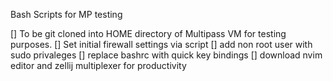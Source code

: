 Bash Scripts for MP testing 

[] To be git cloned into HOME directory of Multipass VM for testing purposes.
[] Set initial firewall settings via script
[] add non root user with sudo privaleges
[] replace bashrc with quick key bindings
[] download nvim editor and zellij multiplexer for productivity
